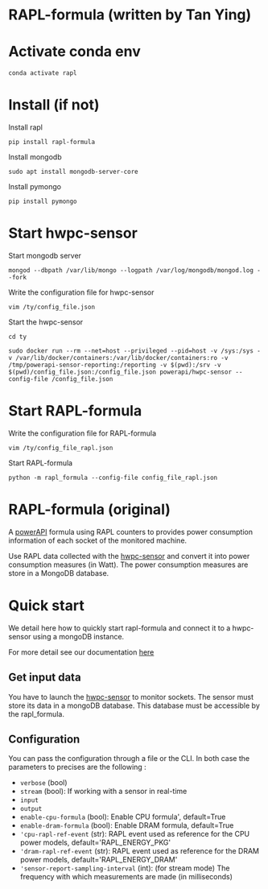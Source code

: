 # RAPL-formula (written by Tan Ying)

# Activate conda env
```
conda activate rapl
```

# Install (if not)
Install rapl
```
pip install rapl-formula
```
Install mongodb
```
sudo apt install mongodb-server-core
```
Install pymongo
```
pip install pymongo
```
# Start hwpc-sensor
Start mongodb server
```
mongod --dbpath /var/lib/mongo --logpath /var/log/mongodb/mongod.log --fork 
```
Write the configuration file for hwpc-sensor
```
vim /ty/config_file.json 
```
Start the hwpc-sensor
```
cd ty
```
```
sudo docker run --rm --net=host --privileged --pid=host -v /sys:/sys -v /var/lib/docker/containers:/var/lib/docker/containers:ro -v /tmp/powerapi-sensor-reporting:/reporting -v $(pwd):/srv -v $(pwd)/config_file.json:/config_file.json powerapi/hwpc-sensor --config-file /config_file.json
```

# Start RAPL-formula
Write the configuration file for RAPL-formula
```
vim /ty/config_file_rapl.json
```
Start RAPL-formula
```
python -m rapl_formula --config-file config_file_rapl.json
```





















# RAPL-formula (original)

A [powerAPI](https://github.com/powerapi-ng/powerapi) formula using RAPL
counters to provides power consumption information of each socket of the
monitored machine.

Use RAPL data collected with the
[hwpc-sensor](https://github.com/powerapi-ng/hwpc-sensor) and convert it into
power consumption measures (in Watt). The power consumption measures are store
in a MongoDB database.

# Quick start

We detail here how to quickly start rapl-formula and connect it to a hwpc-sensor
using a mongoDB instance.

For more detail see our documentation [here](http://powerapi.org)

## Get input data

You have to launch the [hwpc-sensor](https://github.com/powerapi-ng/hwpc-sensor) to
monitor sockets. The sensor must store its data in a mongoDB database. This
database must be accessible by the rapl_formula.

## Configuration

You can pass the configuration through a file or the CLI.
In both case the parameters to precises are the following :

- `verbose` (bool)
- `stream` (bool): If working with a sensor in real-time
- `input`
- `output`
- `enable-cpu-formula` (bool): Enable CPU formula', default=True
- `enable-dram-formula` (bool): Enable DRAM formula, default=True
- `'cpu-rapl-ref-event` (str): RAPL event used as reference for the CPU power models, default='RAPL_ENERGY_PKG'
- `'dram-rapl-ref-event` (str): RAPL event used as reference for the DRAM power models, default='RAPL_ENERGY_DRAM'
- `'sensor-report-sampling-interval` (int): (for stream mode) The frequency with which measurements are made
  (in milliseconds)
